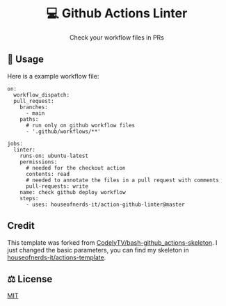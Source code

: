 <h1 align="center">
  💻 Github Actions Linter
</h1>

<p align="center">
    Check your workflow files in PRs
</p>

## 🚀 Usage
Here is a example workflow file:
```
on:
  workflow_dispatch:
  pull_request:
    branches:
      - main
    paths:
      # run only on github workflow files
      - '.github/workflows/**'

jobs:
  linter:
    runs-on: ubuntu-latest
    permissions:
      # needed for the checkout action
      contents: read
      # needed to annotate the files in a pull request with comments
      pull-requests: write
    name: check github deploy workflow
    steps:
      - uses: houseofnerds-it/action-github-linter@master
```


## Credit
This template was forked from [CodelyTV/bash-github_actions-skeleton](https://github.com/CodelyTV/bash-github_actions-skeleton). I just changed the basic parameters, you can find my skeleton in [houseofnerds-it/actions-template](https://github.com/houseofnerds-it/actions-template).

## ⚖️ License

[MIT](LICENSE)

